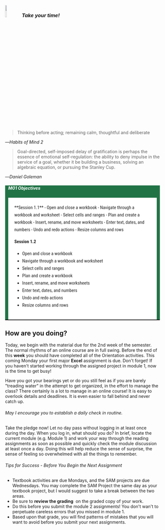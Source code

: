 ### <img src="../images/habits/managing_impulsivity.jpg" width="10%" height="10%" />  _Take your time!_

> Thinking before acting; remaining calm, thoughtful and deliberate

—_Habits of Mind 2_

> Goal-directed, self-imposed delay of gratification is perhaps the essence of emotional self-regulation: the ability to deny impulse in the service of a goal, whether it be building a business, solving an algebraic equation, or pursuing the Stanley Cup.

—_Daniel Goleman_

</hr>

<div id="header" style="padding: 0 10px; background-color: #217346; border-bottom-width: 2px; border-bottom-style: solid; border-bottom-color: #000;">
<h5 style="color:white;" > M01 Objectives</h5>
<div style="font-family: 'Roboto Condensed', Tauri, 'Hiragino Sans GB', 'Microsoft YaHei', STHeiti, SimSun, 'Lucida Grande', 'Lucida Sans Unicode', 'Lucida Sans', 'Segoe UI', AppleSDGothicNeo-Medium, 'Malgun Gothic', Verdana, Tahoma, sans-serif; font-size: 15px; overflow-x: hidden; overflow-y: auto; margin: 0px !important; padding: 20px; background-color: #ffffff; color: #222222; line-height: 1.6; background: #ffffff;">
**Session 1.1**
- Open and close a workbook
-   Navigate through a workbook and worksheet
-   Select cells and ranges
-   Plan and create a workbook
-   Insert, rename, and move worksheets
-   Enter text, dates, and numbers
-   Undo and redo actions
-   Resize columns and rows

**Session 1.2**
-   Open and close a workbook
-   Navigate through a workbook and worksheet
-   Select cells and ranges
-   Plan and create a workbook
-   Insert, rename, and move worksheets
-   Enter text, dates, and numbers
-   Undo and redo actions
-   Resize columns and rows

</div>
</div>

## How are you doing?
Today, we begin with the material due for the 2nd week of the semester. The normal rhythms of an online course are in full swing. Before the end of this **week** you should have completed all of the Orientation activities. This coming Monday your first major **Excel** assignment is due. Don't forget! If you haven't started working through the assigned project in module 1, now is the time to get busy!

Have you got your bearings yet or do you still feel as if you are barely "treading water" in the attempt to get organized, in the effort to manage the class? There certainly is a lot to manage in an online course! It is easy to overlook details and deadlines. It is even easier to fall behind and never catch up.

###### May I encourage you to establish a daily check in routine.
Take the pledge now! Let no day pass without logging in at least once during the day. When you log in, what should you do? In brief, locate the current module (e.g. Module 1) and work your way through the reading assignments as soon as possible and quickly check the module discussion at least once a day. Doing this will help reduce the sense of surprise, the sense of feeling so overwhelmed with all the things to remember.

###### Tips for Success - Before You Begin the Next Assignment
- Textbook activities are due Mondays, and the SAM projects are due Wednesdays. You may complete the SAM Project the same day as your textbook project, but I would suggest to take a break between the two areas.  
- Be sure to **review the grading**  on the graded copy of your work. 
- Do this before you submit the module 2 assignments! You don't wan't to perpetuate careless errors that you missed in module 1.
- Based upon that grade, you will find patterns of mistakes that you will want to avoid before you submit your next assignments.
